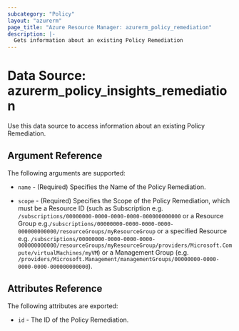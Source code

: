 ```yaml
---
subcategory: "Policy"
layout: "azurerm"
page_title: "Azure Resource Manager: azurerm_policy_remediation"
description: |-
  Gets information about an existing Policy Remediation
---
```


# Data Source: azurerm_policy_insights_remediation

Use this data source to access information about an existing Policy Remediation.

## Argument Reference

The following arguments are supported:

* `name` - (Required) Specifies the Name of the Policy Remediation.

* `scope` - (Required) Specifies the Scope of the Policy Remediation, which must be a Resource ID (such as Subscription e.g. `/subscriptions/00000000-0000-0000-0000-000000000000` or a Resource Group e.g.`/subscriptions/00000000-0000-0000-0000-000000000000/resourceGroups/myResourceGroup` or a specified Resource e.g. `/subscriptions/00000000-0000-0000-0000-000000000000/resourceGroups/myResourceGroup/providers/Microsoft.Compute/virtualMachines/myVM`) or a Management Group (e.g. `/providers/Microsoft.Management/managementGroups/00000000-0000-0000-0000-000000000000`).


## Attributes Reference

The following attributes are exported:

* `id` - The ID of the Policy Remediation.
